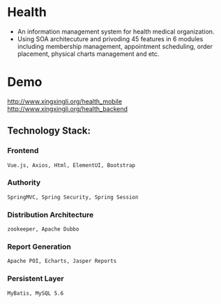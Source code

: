 # Health
* An information management system for health medical organization.
* Using SOA architecuture and privoding 45 features in 6 modules including membership management, appointment scheduling, order placement, physical charts management and etc.
# Demo
http://www.xingxingli.org/health_mobile <br/>
http://www.xingxingli.org/health_backend
## Technology Stack:
  ### Frontend
    Vue.js, Axios, Html, ElementUI, Bootstrap
  ### Authority
    SpringMVC, Spring Security, Spring Session
  ### Distribution Architecture
    zookeeper, Apache Dubbo
  ### Report Generation 
    Apache POI, Echarts, Jasper Reports
  ### Persistent Layer
    MyBatis, MySQL 5.6 
